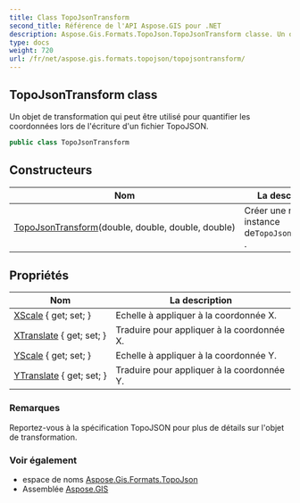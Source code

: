 ```yaml
---
title: Class TopoJsonTransform
second_title: Référence de l'API Aspose.GIS pour .NET
description: Aspose.Gis.Formats.TopoJson.TopoJsonTransform classe. Un objet de transformation qui peut être utilisé pour quantifier les coordonnées lors de lécriture dun fichier TopoJSON.
type: docs
weight: 720
url: /fr/net/aspose.gis.formats.topojson/topojsontransform/
---
```

## TopoJsonTransform class

Un objet de transformation qui peut être utilisé pour quantifier les coordonnées lors de l'écriture d'un fichier TopoJSON.

```csharp
public class TopoJsonTransform
```

## Constructeurs

| Nom | La description |
| --- | --- |
| [TopoJsonTransform](topojsontransform/)(double, double, double, double) | Créer une nouvelle instance de`TopoJsonTransform` . |

## Propriétés

| Nom | La description |
| --- | --- |
| [XScale](../../aspose.gis.formats.topojson/topojsontransform/xscale/) { get; set; } | Echelle à appliquer à la coordonnée X. |
| [XTranslate](../../aspose.gis.formats.topojson/topojsontransform/xtranslate/) { get; set; } | Traduire pour appliquer à la coordonnée X. |
| [YScale](../../aspose.gis.formats.topojson/topojsontransform/yscale/) { get; set; } | Echelle à appliquer à la coordonnée Y. |
| [YTranslate](../../aspose.gis.formats.topojson/topojsontransform/ytranslate/) { get; set; } | Traduire pour appliquer à la coordonnée Y. |

### Remarques

Reportez-vous à la spécification TopoJSON pour plus de détails sur l'objet de transformation.

### Voir également

* espace de noms [Aspose.Gis.Formats.TopoJson](../../aspose.gis.formats.topojson/)
* Assemblée [Aspose.GIS](../../)


